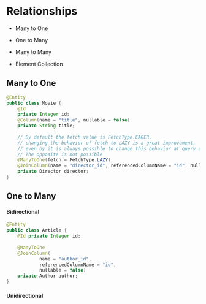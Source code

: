 # Relationships

- Many to One

- One to Many

- Many to Many

- Element Collection


##  Many to One 

```java
@Entity
public class Movie {
    @Id
    private Integer id;
    @Column(name = "title", nullable = false)
    private String title;
    
    // By default the fetch value is FetchType.EAGER, 
    // changing the behavior of fetch to LAZY is a great improvement, 
    // even by it is always possible to change this behavior at query execution time (using a graph or a fetch). 
    // The opposite is not possible
    @ManyToOne(fetch = FetchType.LAZY) 
    @JoinColumn(name = "director_id", referencedColumnName = "id", nullable = false)
    private Director director;
}
```


## One to Many 


#### Bidirectional


```java
@Entity
public class Article {
    @Id private Integer id;
    
    @ManyToOne
    @JoinColumn(
            name = "author_id", 
            referencedColumnName = "id", 
            nullable = false)
    private Author author;
}
```

#### Unidirectional
